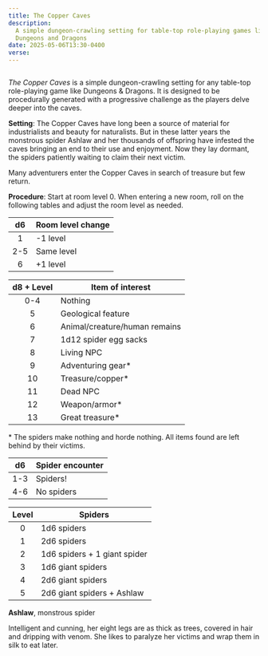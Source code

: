 ```yaml
---
title: The Copper Caves
description:
  A simple dungeon-crawling setting for table-top role-playing games like
  Dungeons and Dragons
date: 2025-05-06T13:30-0400
verse:
---
```


<img alt="" src="https://upload.wikimedia.org/wikipedia/commons/thumb/d/d0/Titelhoofd_met_kruisspin_en_spinnenweb%2C_RP-P-1944-2688.jpg/1024px-Titelhoofd_met_kruisspin_en_spinnenweb%2C_RP-P-1944-2688.jpg" />

_The Copper Caves_ is a simple dungeon-crawling setting for any table-top
role-playing game like Dungeons & Dragons. It is designed to be procedurally
generated with a progressive challenge as the players delve deeper into the
caves.

**Setting**: The Copper Caves have long been a source of material for
industrialists and beauty for naturalists. But in these latter years the
monstrous spider Ashlaw and her thousands of offspring have infested the caves
bringing an end to their use and enjoyment. Now they lay dormant, the spiders
patiently waiting to claim their next victim.

Many adventurers enter the Copper Caves in search of treasure but few return.

**Procedure**: Start at room level 0. When entering a new room, roll on the
following tables and adjust the room level as needed.

| d6  | Room level change |
| :-: | ----------------- |
|  1  | -1 level          |
| 2-5 | Same level        |
|  6  | +1 level          |

| d8 + Level | Item of interest              |
| :--------: | ----------------------------- |
|    0-4     | Nothing                       |
|     5      | Geological feature            |
|     6      | Animal/creature/human remains |
|     7      | 1d12 spider egg sacks         |
|     8      | Living NPC                    |
|     9      | Adventuring gear\*            |
|     10     | Treasure/copper\*             |
|     11     | Dead NPC                      |
|     12     | Weapon/armor\*                |
|     13     | Great treasure\*              |

\* The spiders make nothing and horde nothing. All items found are left behind
by their victims.

| d6  | Spider encounter |
| :-: | ---------------- |
| 1-3 | Spiders!         |
| 4-6 | No spiders       |

| Level | Spiders                      |
| :---: | ---------------------------- |
|   0   | 1d6 spiders                  |
|   1   | 2d6 spiders                  |
|   2   | 1d6 spiders + 1 giant spider |
|   3   | 1d6 giant spiders            |
|   4   | 2d6 giant spiders            |
|   5   | 2d6 giant spiders + Ashlaw   |

**Ashlaw**, monstrous spider

Intelligent and cunning, her eight legs are as thick as trees, covered in hair
and dripping with venom. She likes to paralyze her victims and wrap them in silk
to eat later.
